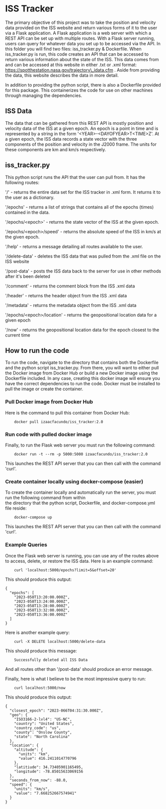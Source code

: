 # ISS Tracker

The primary objective of this project was to take the position and velocity data provided on the ISS website and
return various forms of it to the user via a Flask application. A Flask application is a web server with which a
REST API can be set up with multiple routes. With a Flask server running, users can query for whatever data you set
up to be accessed via the API. In this folder you will find two files: iss\_tracker.py & Dockerfile. When
iss\_tracker.py is run, this code creates an API that can be accessed to return various information about the state
of the ISS. This data comes from and can be accessed at this website in either .txt or .xml format:
    https://spotthestation.nasa.gov/trajectory\_idata.cfm .
Aside from providing the data, this website describes the data in more detail.

In addition to providing the python script, there is also a Dockerfile provided for this package. This containerizes
the code for use on other machines through managing the dependencies.

## ISS Data

The data that can be gathered from this REST API is mostly position and velocity data of the ISS at a given epoch.
An epoch is a point in time and is represented by a string in the form '\<YEAR\>-\<DAYOFYEAR\>T\<TIME\>Z'. At a given epoch,
the ISS data records a state vector with the three components of the position and velocity in the J2000 frame. The
units for these components are km and km/s respectively.

## iss\_tracker.py

This python script runs the API that the user can pull from. It has the following routes:  

'/' - returns the entire data set for the ISS tracker in .xml form. It returns it to the user as a dictionary.

'/epochs' - returns a list of strings that contains all of the epochs (times) contained in the data.

'/epochs/\<epoch>' - returns the state vector of the ISS at the given epoch.

'/epochs/\<epoch\>/speed' - returns the absolute speed of the ISS in km/s at the given epoch.

'/help' - returns a message detailing all routes available to the user.

'/delete-data' - deletes the ISS data that was pulled from the .xml file on the ISS website

'/post-data' - posts the ISS data back to the server for use in other methods after it's been deleted

'/comment' - returns the comment block from the ISS .xml data

'/header' - returns the header object from the ISS .xml data

'/metadata' - returns the metadata object from the ISS .xml data

'/epochs/\<epoch\>/location' - returns the geopositional location data for a given epoch

'/now' - returns the geopositional location data for the epoch closest to the current time

## How to run the code

To run the code, navigate to the directory that contains both the Dockerfile and the python script iss\_tracker.py.
From there, you will want to either pull the Docker image from Docker Hub or build a new Docker image using the
Dockerfile included. In any case, creating this docker image will ensure you have the correct dependencies to
run the code. Docker must be installed to pull the image or create the container.

### Pull Docker image from Docker Hub

Here is the command to pull this container from Docker Hub:
```
    docker pull izaacfacundo/iss_tracker:2.0
```

### Run code with pulled docker image

Finally, to run the Flask web server you must run the following command:
```
    docker run -t --rm -p 5000:5000 izaacfacundo/iss_tracker:2.0
```
This launches the REST API server that you can then call with the command 'curl'.

### Create container  locally using docker-compose (easier)

To create the container locally and automatically run the server, you must run the following command from within  
the directory that the python script, Dockerfile, and docker-compose.yml file reside:
```
    docker-compose up
```
This launches the REST API server that you can then call with the command 'curl'.

### Example Queries

Once the Flask web server is running, you can use any of the routes above to access, delete, or restore the ISS
data. Here is an example command:
```
    curl 'localhost:5000/epochs?limit=5&offset=20'
```
This should produce this output:
```
{
  "epochs": [
    "2023-058T13:20:00.000Z",
    "2023-058T13:24:00.000Z",
    "2023-058T13:28:00.000Z",
    "2023-058T13:32:00.000Z",
    "2023-058T13:36:00.000Z"
  ]
}
```

Here is another example query:
```
    curl -X DELETE localhost:5000/delete-data
```
This should produce this message:
```
    Successfully deleted all ISS Data
```
And all routes other than '/post-data' should produce an error message.


Finally, here is what I believe to be the most impressive query to run:
```
    curl localhost:5000/now
```
This should produce this output:
```
{
  "closest_epoch": "2023-066T04:31:30.000Z",
  "geo": {
    "ISO3166-2-lvl4": "US-NC",
    "country": "United States",
    "country_code": "us",
    "county": "Onslow County",
    "state": "North Carolina"
  },
  "location": {
    "altitude": {
      "units": "km",
      "value": 416.2411014770796
    },
    "latitiude": 34.73405901165495,
    "longitude": -78.85015633069156
  },
  "seconds_from_now": -88.0,
  "speed": {
    "units": "km/s",
    "value": "7.668252667574941"
  }
}
